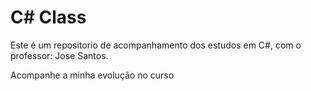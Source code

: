 <h1>C# Class </h1>


<p>Este é um repositorio de acompanhamento dos estudos em C#,
  com o professor: Jose Santos.

Acompanhe a minha evolução no curso</p>
